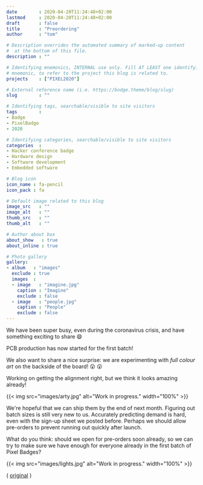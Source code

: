 ```yaml
---
date        : 2020-04-20T11:24:48+02:00
lastmod     : 2020-04-20T11:24:48+02:00
draft       : false
title       : "Preordering"
author      : "tom"

# Description overrides the automated summary of marked-up content
#  at the bottom of this file.
description : ""

# Identifying mnemonics, INTERNAL use only. Fill AT LEAST one identifying
# mnemonic, to refer to the project this blog is related to.
projects    : ["PIXEL2020"]

# External reference name (i.e. https://bodge.theme/blog/slug)
slug        : ""

# Identifying tags, searchable/visible to site visitors
tags        :
- Badge
- PixelBadge
- 2020

# Identifying categories, searchable/visible to site visitors
categories  :
- Hacker conference badge
- Hardware design
- Software development
- Embedded software

# Blog icon
icon_name : fa-pencil
icon_pack : fa

# Default image related to this blog
image_src   : ""
image_alt   : ""
thumb_src   : ""
thumb_alt   : ""

# Author about box
about_show   : true
about_inline : true

# Photo gallery
gallery:
- album   : "images"
  exclude : true
  images  :
  - image   : "imagine.jpg"
    caption : "Imagine"
    exclude : false
  - image   : "people.jpg"
    caption : "People"
    exclude : false
---
```


We have been super busy, even during the coronavirus crisis, and have something exciting to share :smile:

PCB production has now started for the first batch!

We also want to share a nice surprise: we are experimenting with _full colour art_ on the backside of the board! :open_mouth: :open_mouth:

Working on getting the alignment right, but we think it looks amazing already!

{{< img src="images/arty.jpg" alt="Work in progress." width="100%"  >}}

We're hopeful that we can ship them by the end of next month. Figuring out batch sizes is still very new to us. Accurately predicting demand is hard, even with the sign-up sheet we posted before. Perhaps we should allow pre-orders to prevent running out quickly after launch.

What do you think: should we open for pre-orders soon already, so we can try to make sure we have enough for everyone already in the first batch of Pixel Badges?

{{< img src="images/lights.jpg" alt="Work in progress." width="100%"  >}}

( [original](https://twitter.com/HackZoneNL/status/1252196323618668544) )
